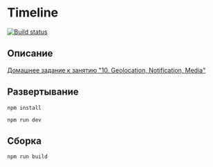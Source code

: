 # Timeline

[![Build status](https://ci.appveyor.com/api/projects/status/7gr9r1i00293wrt1?svg=true)](https://ci.appveyor.com/project/neondoll/ahj-homeworks-media-timeline)

## Описание

[Домашнее задание к занятию "10. Geolocation, Notification, Media"](https://github.com/netology-code/ahj-homeworks/tree/AHJ-50/media)

## Развертывание

```npm install```

```npm run dev```

## Сборка

```npm run build```
